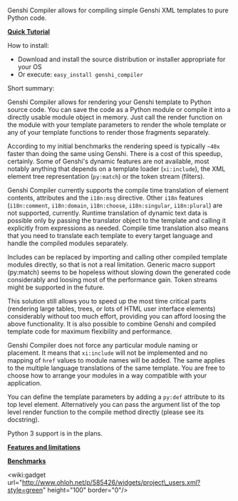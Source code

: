 Genshi Compiler allows for compiling simple Genshi XML templates to pure Python code.

**[Quick Tutorial](http://code.google.com/p/genshi-compiler/wiki/tutorial)**

How to install:

  * Download and install the source distribution or installer appropriate for your OS
  * Or execute: `easy_install genshi_compiler`

Short summary:

Genshi Compiler allows for rendering your Genshi template to Python source code. You can save the code as a Python module or compile it into a directly usable module object in memory. Just call the render function on the module with your template parameters to render the whole template or any of your template functions to render those fragments separately.

According to my initial benchmarks the rendering speed is typically `~40x` faster than doing the same using Genshi. There is a cost of this speedup, certainly. Some of Genshi's dynamic features are not available, most notably anything that depends on a template loader (`xi:include`), the XML element tree representation (`py:match`) or the token stream (filters).

Genshi Compiler currently supports the compile time translation of element contents, attributes and the `i18n:msg` directive. Other `i18n` features (`i18n:comment`, `i18n:domain`, `i18n:choose`, `i18n:singular`, `i18n:plural`) are not supported, currently. Runtime translation of dynamic text data is possible only by passing the translator object to the template and calling it explicitly from expressions as needed. Compile time translation also means that you need to translate each template to every target language and handle the compiled modules separately.

Includes can be replaced by importing and calling other compiled template modules directly, so that is not a real limitation. Generic macro support (py:match) seems to be hopeless without slowing down the generated code considerably and loosing most of the performance gain. Token streams might be supported in the future.

This solution still allows you to speed up the most time critical parts (rendering large tables, trees, or lots of HTML user interface elements) considerably without too much effort, providing you can afford loosing the above functionality. It is also possible to combine Genshi and compiled template code for maximum flexibility and performance.

Genshi Compiler does not force any particular module naming or placement. It means that `xi:include` will not be implemented and no mapping of `href` values to module names will be added. The same applies to the multiple language translations of the same template. You are free to choose how to arrange your modules in a way compatible with your application.

You can define the template parameters by adding a `py:def` attribute to its top level element. Alternatively you can pass the argument list of the top level render function to the compile method directly (please see its docstring).

Python 3 support is in the plans.

**[Features and limitations](http://code.google.com/p/genshi-compiler/wiki/features)**

**[Benchmarks](http://code.google.com/p/genshi-compiler/wiki/benchmarks)**

&lt;wiki:gadget url="http://www.ohloh.net/p/585426/widgets/project\_users.xml?style=green" height="100" border="0"/&gt;